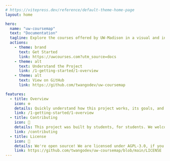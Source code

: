 ```yaml
---
# https://vitepress.dev/reference/default-theme-home-page
layout: home

hero:
  name: "uw-coursemap"
  text: "Documentation"
  tagline: Explore the courses offered by UW-Madison in a visual and interactive way.
  actions:
    - theme: brand
      text: Get Started
      link: https://uwcourses.com?utm_source=docs
    - theme: alt
      text: Understand the Project
      link: /1-getting-started/1-overview
    - theme: alt
      text: View on GitHub
      link: https://github.com/twangodev/uw-coursemap

features:
  - title: Overview
    icon: ⚙️
    details: Quickly understand how this project works, its goals, and how to get started running it yourself.
    link: /1-getting-started/1-overview
  - title: Contributing
    icon: 🤝
    details: This project was built by students, for students. We welcome contributions from anyone who wants to help out! For more information, check out our contributing guide.
    link: /contributing
  - title: License
    icon: 📜
    details: We're open source! We are licensed under AGPL-3.0, if you want to use our code, please check out the license.
    link: https://github.com/twangodev/uw-coursemap/blob/main/LICENSE
---
```


